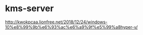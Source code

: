 # kms-server
http://kwokpcaa.lionfree.net/2018/12/24/windows-10%e8%99%9b%e6%93%ac%e6%a9%9f%e5%99%a8hyper-v/
